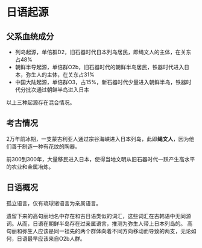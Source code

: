 # 日语起源

## 父系血统成分

- 列岛起源，单倍群D2，旧石器时代日本列岛居民，即绳文人的主体，在关东占48%
- 朝鲜半导起源，单倍群O2b，旧石器时代的朝鲜半岛居民，铁器时代进入日本，弥生人的主体，在关东占31%
- 中国大陆起源，单倍群O3，占15%，新石器时代少量进入朝鲜半岛，铁器时代分批次通过朝鲜半岛进入日本

以上三种起源存在混合情况。

## 考古情况

2万年前冰期，一支蒙古利亚人通过宗谷海峡进入日本列岛，此即**绳文人**，因为他们善于制造一种有花纹的陶器。

前300到300年，大量移民进入日本，使得当地文明从旧石器时代一跃产生高水平的农业和金属冶炼。

## 日语概况

孤立语言，仅有琉球诸语言为亲属语言。

遗留下来的高句丽地名中存在和古日语类似的词汇，这些词汇在古韩语中无同源词。从而，日语在朝鲜半岛存在过亲属语言，推测为弥生人带上日本列岛的。
高句丽和弥生人应该是同一祖先的两个群体向着不同方向移动而导致的两支，无论如何，日语最早应该来自O2b人群。